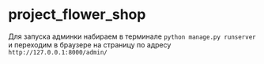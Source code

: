 # project_flower_shop
 
Для запуска админки набираем в терминале `python manage.py runserver` и переходим в браузере на страницу по адресу `http://127.0.0.1:8000/admin/`
